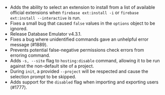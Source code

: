 * Adds the ability to select an extension to install from a list of available official extensions when `firebase ext:install -i` or `firebase ext:install --interactive` is run.
* Fixes a small bug that caused `false` values in the `options` object to be ignored. 
* Release Database Emulator v4.3.1.
* Fixes a bug where unidentified commands gave an unhelpful error message (#1889).
* Prevents potential false-negative permissions check errors from erroring command.
* Adds `-s, --site` flag to `hosting:disable` command, allowing it to be run against the non-default site of a project.
* During `init`, a provided `--project` will be respected and cause the selection prompt to be skipped.
* Adds support for the `disabled` flag when importing and exporting users (#1777).
